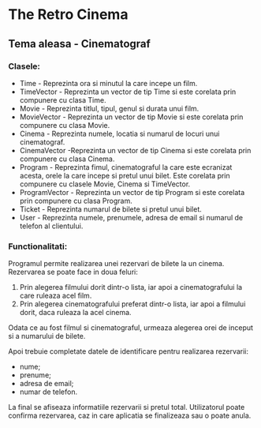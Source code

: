 # The Retro Cinema
## Tema aleasa - Cinematograf
### Clasele:
  * Time - Reprezinta ora si minutul la care incepe un film. 
  * TimeVector - Reprezinta un vector de tip Time si este corelata prin compunere cu clasa Time. 
  * Movie - Reprezinta titlul, tipul, genul si durata unui film.
  * MovieVector - Reprezinta un vector de tip Movie si este corelata prin compunere cu clasa Movie. 
  * Cinema - Reprezinta numele, locatia si numarul de locuri unui cinematograf.
  * CinemaVector -Reprezinta un vector de tip Cinema si este corelata prin compunere cu clasa Cinema. 
  * Program - Reprezinta fimul, cinematograful la care este ecranizat acesta, orele la care incepe si pretul unui bilet. Este corelata prin compunere cu clasele Movie, Cinema si TimeVector.
  * ProgramVector - Reprezinta un vector de tip Program si este corelata prin compunere cu clasa Program. 
  * Ticket - Reprezinta numarul de bilete si pretul unui bilet.
  * User - Reprezinta numele, prenumele, adresa de email si numarul de telefon al clientului.

### Functionalitati:
Programul permite realizarea unei rezervari de bilete la un cinema. Rezervarea se poate face in doua feluri:

1. Prin alegerea filmului dorit dintr-o lista, iar apoi a cinematografului la care ruleaza acel film.
2. Prin alegerea cinematografului preferat dintr-o lista, iar apoi a filmului dorit, daca ruleaza la acel cinema.

Odata ce au fost filmul si cinematograful, urmeaza alegerea orei de inceput si a numarului de bilete.

Apoi trebuie completate datele de identificare pentru realizarea rezervarii:
* nume;
* prenume;
* adresa de email;
* numar de telefon.

La final se afiseaza informatiile rezervarii si pretul total. Utilizatorul poate confirma rezervarea, caz in care aplicatia se finalizeaza sau o poate anula.

  